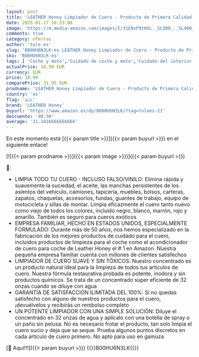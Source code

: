```yaml
---
layout: post
title: 'LEATHER Honey Limpiador de Cuero - Producto de Primera Calidad para Ropa de Vinilo y Cuero  Muebles  Interiores de Automóviles  Zapatos y Accesorios  Fórmula Concentrada  de 946 ml Cuando se Diluye'
date: 2025-01-27 16:33:08
image: 'https://m.media-amazon.com/images/I/31ENxP9tHXL._SL500_._SL400_.jpg'
comments: true
category: ofertas
author: 'tole.es'
slug: 'B00HU6N3LK-es LEATHER Honey Limpiador de Cuero - Producto de Primera...'
sku: 'B00HU6N3LK-es'
tags: [ 'Coche y moto','Cuidado de coche y moto','Cuidado del interior del vehículo','Cuidado y limpieza del hogar','Limpieza de cuero y tapicería','Productos de limpieza para el hogar','Salud y cuidado personal','leather honey','zapatos','🇪🇸', ]
actualPrice: 18.99 EUR
currency: EUR
price: 18.99
comparePrice: 31.95 EUR
prodname: 'LEATHER Honey Limpiador de Cuero - Producto de Primera Calidad para Ropa de Vinilo y Cuero  Muebles  Interiores de Automóviles  Zapatos y Accesorios  Fórmula Concentrada  de 946 ml Cuando se Diluye'
country: 'es'
flag: '🇪🇸'
brand: 'LEATHER Honey'
buyurl: 'https://www.amazon.es/dp/B00HU6N3LK/?tag=tolees-21'
descuento: '40.56'
average: '21.1816666666666'
---
```


En este momento está [{{< param title >}}]({{< param buyurl >}}) en el siguiente enlace!

[![{{< param prodname >}}]({{< param image >}})]({{< param buyurl >}})

🔎:

- LIMPIA TODO TU CUERO - INCLUSO FALSO/VINILO: Elimina rápida y suavemente la suciedad, el aceite, las manchas persistentes de los asientos del vehículo, camiones, tapicería, muebles, bolsos, carteras, zapatos, chaquetas, accesorios, fundas, guantes de trabajo, equipo de motocicleta y sillas de montar. Limpia eficazmente el cuero tanto nuevo como viejo de todos los colores, incluido negro, blanco, marrón, rojo y amarillo. También es seguro para cueros exóticos
- EMPRESA FAMILIAR, HECHO EN ESTADOS UNIDOS, ESPECIALMENTE FORMULADO: Durante más de 50 años, nos hemos especializado en la fabricación de los mejores productos de cuidado para el cuero, incluidos productos de limpieza para el coche como el acondicionador de cuero para coche de Leather Honey el # 1 en Amazon. Nuestra pequeña empresa familiar cuenta con millones de clientes satisfechos
- LIMPIADOR DE CUERO SUAVE Y SIN TÓXICOS: Nuestro concentrado es un producto natural ideal para la limpieza de todos tus artículos de cuero. Nuestra fórmula restaurativa probada es potente, inodora y sin productos químicos. Se trata de un concentrado super eficiente de 32 onzas cuando se diluye con agua
- GARANTÍA DE SATISFACCIÓN ILIMITADA DEL 100%: Si no quedas satisfecho con alguno de nuestros productos para el cuero, ¡devuélvelos y recibirás un rembolso completo
- UN POTENTE LIMPIADOR CON UNA SIMPLE SOLUCIÓN: Diluye el concentrado en 32 onzas de agua y aplícalo con una botella de spray o un paño sin pelusa. No es necesario frotar el producto, tan solo limpia el cuero sucio y deja que se seque. Prueba algunos puntos discretos en cada artículo de cuero primero. No apto para uso en gamuza

[🛒 Aquí!!!]({{< param buyurl >}})
{{<world>}}B00HU6N3LK{{</world>}}
